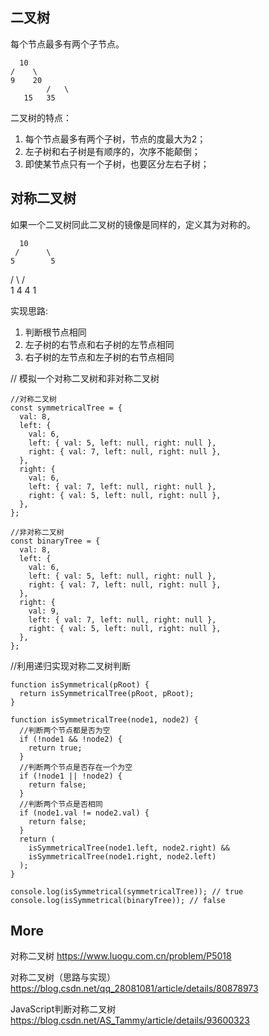## 二叉树

每个节点最多有两个子节点。

	  10
	/    \
	9    20
			/   \
	   15   35

二叉树的特点：

1. 每个节点最多有两个子树，节点的度最大为2；
2. 左子树和右子树是有顺序的，次序不能颠倒；
3. 即使某节点只有一个子树，也要区分左右子树；

## 对称二叉树

如果一个二叉树同此二叉树的镜像是同样的，定义其为对称的。

      10
	 /      \
	5        5
/		\	    /  \
1   4	   4    1

实现思路:
1. 判断根节点相同
2. 左子树的右节点和右子树的左节点相同
3. 右子树的左节点和左子树的右节点相同

// 模拟一个对称二叉树和非对称二叉树
```
//对称二叉树
const symmetricalTree = {
  val: 8,
  left: {
    val: 6,
    left: { val: 5, left: null, right: null },
    right: { val: 7, left: null, right: null },
  },
  right: {
    val: 6,
    left: { val: 7, left: null, right: null },
    right: { val: 5, left: null, right: null },
  },
};

//非对称二叉树
const binaryTree = {
  val: 8,
  left: {
    val: 6,
    left: { val: 5, left: null, right: null },
    right: { val: 7, left: null, right: null },
  },
  right: {
    val: 9,
    left: { val: 7, left: null, right: null },
    right: { val: 5, left: null, right: null },
  },
};
```

//利用递归实现对称二叉树判断
```
function isSymmetrical(pRoot) {
  return isSymmetricalTree(pRoot, pRoot);
}

function isSymmetricalTree(node1, node2) {
  //判断两个节点都是否为空
  if (!node1 && !node2) {
    return true;
  }
  //判断两个节点是否存在一个为空
  if (!node1 || !node2) {
    return false;
  }
  //判断两个节点是否相同
  if (node1.val != node2.val) {
    return false;
  }
  return (
    isSymmetricalTree(node1.left, node2.right) &&
    isSymmetricalTree(node1.right, node2.left)
  );
}

console.log(isSymmetrical(symmetricalTree)); // true
console.log(isSymmetrical(binaryTree)); // false
```

## More 

对称二叉树
https://www.luogu.com.cn/problem/P5018

对称二叉树（思路与实现） 
https://blog.csdn.net/qq_28081081/article/details/80878973

JavaScript判断对称二叉树 
https://blog.csdn.net/AS_Tammy/article/details/93600323